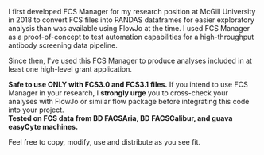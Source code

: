 I first developed FCS Manager for my research position at McGill University in 2018 to convert FCS files into PANDAS dataframes for easier exploratory analysis than was available using FlowJo at the time. I used FCS Manager as a proof-of-concept to test automation capabilities for a high-throughput antibody screening data pipeline.

Since then, I've used this FCS Manager to produce analyses included in at least one high-level grant application. 

**Safe to use ONLY with FCS3.0 and FCS3.1 files.** If you intend to use FCS Manager in your research, I **strongly urge** you to cross-check your analyses with FlowJo or similar flow package before integrating this code into your project. </br>**Tested on FCS data from BD FACSAria, BD FACSCalibur, and guava easyCyte machines.**

Feel free to copy, modify, use and distribute as you see fit.
